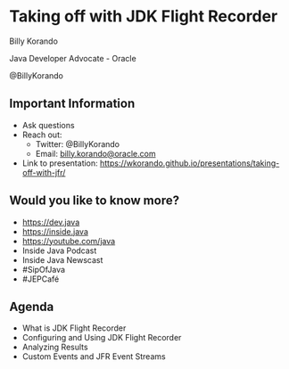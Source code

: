 # Taking off with JDK Flight Recorder
Billy Korando

Java Developer Advocate - Oracle

@BillyKorando
>>
## Important Information

* Ask questions
* Reach out:
    * Twitter: @BillyKorando
    * Email: billy.korando@oracle.com
* Link to presentation: https://wkorando.github.io/presentations/taking-off-with-jfr/
>>
## Would you like to know more?

* https://dev.java
* https://inside.java
* https://youtube.com/java 
* Inside Java Podcast
* Inside Java Newscast
* #SipOfJava
* #JEPCafé
>>
## Agenda
* What is JDK Flight Recorder
* Configuring and Using JDK Flight Recorder
* Analyzing Results
* Custom Events and JFR Event Streams




